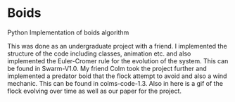 # Boids
Python Implementation of boids algorithm

This was done as an undergraduate project with a friend. 
I implemented the structure of the code including classes, animation etc. and also implemented the Euler-Cromer rule for the evolution of the system. This can be found in Swarm-V1.0.
My friend Colm took the project further and implemented a predator boid that the flock attempt to avoid and also a wind mechanic. This can be found in colms-code-1.3.
Also in here is a gif of the flock evolving over time as well as our paper for the project.
